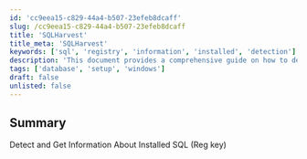 ```yaml
---
id: 'cc9eea15-c829-44a4-b507-23efeb8dcaff'
slug: /cc9eea15-c829-44a4-b507-23efeb8dcaff
title: 'SQLHarvest'
title_meta: 'SQLHarvest'
keywords: ['sql', 'registry', 'information', 'installed', 'detection']
description: 'This document provides a comprehensive guide on how to detect and retrieve information about installed SQL instances using registry keys. It covers the necessary steps and tools required to access and interpret the relevant registry information to ensure accurate detection of SQL installations.'
tags: ['database', 'setup', 'windows']
draft: false
unlisted: false
---
```


## Summary

Detect and Get Information About Installed SQL (Reg key)


